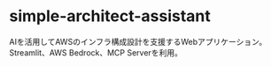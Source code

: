 # simple-architect-assistant
AIを活用してAWSのインフラ構成設計を支援するWebアプリケーション。Streamlit、AWS Bedrock、MCP Serverを利用。
